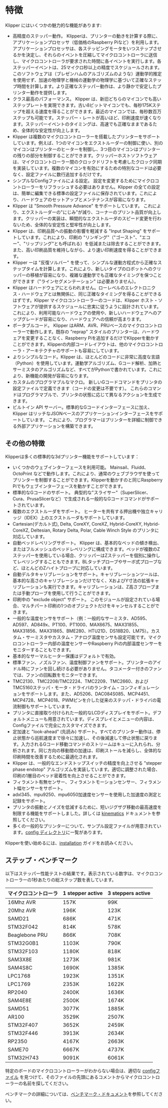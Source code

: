 # 特徴

Klipper にはいくつかの魅力的な機能があります:

* 高精度のステッパー動作。 Klipperは、プリンターの動きを計算する際に、アプリケーションプロセッサ（低価格のRaspberry Piなど）を利用します。アプリケーションプロセッサは、各ステッピングモータをいつステップさせるかを決定し、それらのイベントを圧縮してマイクロコントローラに送信し、マイクロコントローラが要求された時間に各イベントを実行します。各ステッパーイベントは、25マイクロ秒以上の精度でスケジュールされます。このソフトウェアは（ブレゼンハムのアルゴリズムのような）運動学的推定を使用せず、加速の物理学と機械の運動学の物理学に基づいて正確なステップ時間を計算します。より正確なステッパー動作は、より静かで安定したプリンター動作を提供します。
* クラス最高のパフォーマンス。 Klipper は、新旧どちらのマイコンでも高いステップレートを実現できます。古い8ビットマイコンでも、毎秒175Kステップを超える速度を得ることができます。最近のマイコンでは、毎秒数百万ステップも可能です。ステッパー・レートが高いほど、印刷速度が速くなります。ステッパーイベントのタイミングは、高速でも正確なままであるため、全体的な安定性が向上します。
* Klipper は複数のマイクロコントローラーを搭載したプリンターをサポートしています。例えば、1つのマイコンをエクストルーダーの制御に使い、別のマイコンはプリンターのヒーターを制御し、3つ目のマイコンはプリンターの残りの部分を制御することができます。クリッパーホストソフトウェアは、マイクロコントローラー間のクロックドリフトを考慮したクロック同期を実装しています。複数のマイコンを有効にするための特別なコードは必要なく、設定ファイルに数行追加するだけです。
* シンプルなConfigファイルによる設定。 設定を変更するためにマイクロコントローラーをリフラッシュする必要はありません。Klipper の全ての設定は、簡単に編集できる標準の設定ファイルに保存されています。これにより、ハードウェアのセットアップとメンテナンスが容易になります。
* Klipper は "Smooth Pressure Advance" をサポートしています。 これにより、エクストルーダーの"にじみ"が減り、コーナーのプリント品質が向上します。クリッパーの実装は、瞬間的なエクストルーダのスピード変更を行わないため、全体的な安定性と堅牢性が向上します。
* Klipper は、印刷品質への振動の影響を軽減する "Input Shaping" をサポートしています。これにより、印刷の "リンギング"（"ゴースト"、"エコー"、"リップリング"とも呼ばれる）を低減または除去することができます。また、高い印刷品質を維持しながら、より速い印刷速度を得ることができます。
* Klipper ーは "反復ソルバー" を使って、シンプルな運動方程式から正確なステップタイムを計算します。これにより、新しいタイプのロボットへのクリッパーの移植が容易になり、複雑な運動学でも正確なタイミングを保つことができます（"ラインセグメンテーション" は必要ありません）。
* Klipper はハードウェアにとらわれません。ローレベルのエレクトロニクス・ハードウェアとは無関係に、同じ正確なタイミングを得ることができるはずです。Klipper マイクロコントローラーのコードは、Klipper ホスト・ソフトウェアが提供するスケジュールに忠実に従うように設計されています。これにより、利用可能なハードウェアの使用や、新しいハードウェアへのアップグレードが容易になり、ハードウェアへの信頼が高まります。
* ポータブルコード。 Klipper はARM、AVR、PRUベースのマイクロコントローラーで動作します。既存の "reprap" スタイルのプリンターは、ハードウェアを変更することなく、Raspberry Piを追加するだけでKlipperを動かすことができます。Klipperの内部コードレイアウトは、他のマイクロコントローラ・アーキテクチャのサポートも容易にしています。
* よりシンプルなコード。Klipper は、ほとんどのコードに非常に高度な言語（Python）を使用しています。運動学アルゴリズム、Gコード解析、加熱とサーミスタのアルゴリズムなど、すべてがPythonで書かれています。これにより、新機能の開発が容易になります。
* カスタムのプログラマブルなマクロ。 新しいGコードコマンドをプリンタの設定ファイルで定義できます（コードの変更は不要です）。 これらのコマンドはプログラマブルで、プリンタの状態に応じて異なるアクションを生成できます。
* ビルトイン API サーバー。標準的なGコードインターフェースに加え、Klipper はリッチなJSONベースのアプリケーションインターフェースをサポートしています。 これにより、プログラマーはプリンターを詳細に制御できる外部アプリケーションを構築できます。

## その他の特徴

Klipperは多くの標準的な3dプリンター機能をサポートしています：

* いくつかのウェブインターフェースを利用可能。 Mainsail、Fluidd、OctoPrint などで動作します。これにより、通常のウェブブラウザを使ってプリンターを制御することができます。Klipperを動かすのと同じRaspberry Piでもウェブインターフェースを動かすことができます。
* 標準的なGコードのサポート。 典型的な"スライサー"（SuperSlicer、Cura、PrusaSlicerなど）で生成される一般的なGコードコマンドがサポートされています。
* 複数のエクストルーダをサポート。 ヒーターを共有する押出機や独立キャリッジ（IDEX）上のエクストルーダもサポートしています。
* Cartesian(デカルト式), Delta, CoreXY, CoreXZ, Hybrid-CoreXY, Hybrid-CoreXZ, Deltesian, Rotary Delta, Polar, Cable Winch Style のプリンタに対応しています。
* 自動ベッドレベリングサポート。 Klipper は、基本的なベッドの傾き検出、またはフルメッシュのベッドレベリングに構成できます。ベッドが複数のZステッパーを使用している場合、クリッパーはZステッパーを個別に操作してレベリングすることもできます。BLタッチプローブやサーボ式プローブなど、ほとんどのZハイトプローブに対応しています。
* 自動デルタキャリブレーションをサポート。キャリブレーションツールは、基本的な高さのキャリブレーションだけでなく、XおよびY寸法の拡張キャリブレーションも実行できます。キャリブレーションは、Z高さプローブまたは手動プローブを使用して行うことができます。
* 印刷中の "exclude object" サポート。 このモジュールが設定されている場合、マルチパート印刷の1つのオブジェクトだけをキャンセルすることができます。
* 一般的な温度センサをサポート（例：一般的なサーミスタ、AD595、AD597、AD849x、PT100、PT1000、MAX6675、MAX31855、MAX31856、MAX31865、BME280、HTU21D、DS18B20、LM75）。カスタム・サーミスタやカスタム・アナログ温度センサも設定可能です。マイクロコントローラー内部の温度センサーやRaspberry Piの内部温度センサーをモニターすることもできます。
* 基本的なサーマルヒーター保護はデフォルトで有効。
* 標準ファン、ノズルファン、温度制御ファンをサポート。プリンターのアイドル時にファンを回し続ける必要がありません。タコメーター付きのファンでは、ファンの回転数をモニターできます。
* TMC2130、TMC2208/TMC2224、TMC2209、TMC2660、およびTMC5160ステッパ・モータ・ドライバのランタイム・コンフィギュレーションをサポートします。また、AD5206、DAC084S085、MCP4451、MCP4728、MCP4018、PWMピンを介した従来のステッパ・ドライバの電流制御もサポートしています。
* プリンタに直接取り付けられた一般的なLCDディスプレイをサポート。デフォルトメニューも用意されています。ディスプレイとメニューの内容は、Configファイルで完全にカスタマイズできます。
* 定加速と "look-ahead" (先読み) サポート。すべてのプリンター動作は、停止状態から巡航速度まで徐々に加速し、その後減速して停止状態に戻ります。入力されるGコード移動コマンドのストリームはキューに入れられ、分析されます。同じ方向の移動間の加速は、印刷ストールを減らし、全体的な印刷時間を改善するために最適化されます。
* Klipper は、一般的なエンドストップスイッチの精度を向上させる "stepper phase endstop" アルゴリズムを実装しています。適切に調整された場合、印刷の1層目のベッド密着性を向上させることができます。
* フィラメント有無センサー、フィラメントモーションセンサー、フィラメント幅センサーをサポート。
* adxl345、mpu9250、mpu6050加速度センサーを使用した加速度の測定と記録をサポート。
* プリンタの振動とノイズを低減するために、短いジグザグ移動の最高速度を制限する機能をサポートしました。詳しくは [kinematics](Kinematics.md) ドキュメントを参照してください。
* 多くの一般的なプリンターについて、サンプル設定ファイルが用意されています。[config ディレクトリ](../config/)に一覧があります。

Klipperを使い始めるには、[installation](Installation.md) ガイドをお読みください。

## ステップ・ベンチマーク

以下はステッパー性能テストの結果です。表示されている数字は、マイクロコントローラーの1秒あたりの総ステップ数を表しています。

| マイクロコントローラ | 1 stepper active | 3 steppers active |
| --- | --- | --- |
| 16Mhz AVR | 157K | 99K |
| 20Mhz AVR | 196K | 123K |
| SAMD21 | 686K | 471K |
| STM32F042 | 814K | 578K |
| Beaglebone PRU | 866K | 708K |
| STM32G0B1 | 1103K | 790K |
| STM32F103 | 1180K | 818K |
| SAM3X8E | 1273K | 981K |
| SAM4S8C | 1690K | 1385K |
| LPC1768 | 1923K | 1351K |
| LPC1769 | 2353K | 1622K |
| RP2040 | 2400K | 1636K |
| SAM4E8E | 2500K | 1674K |
| SAMD51 | 3077K | 1885K |
| AR100 | 3529K | 2507K |
| STM32F407 | 3652K | 2459K |
| STM32F446 | 3913K | 2634K |
| RP2350 | 4167K | 2663K |
| SAME70 | 6667K | 4737K |
| STM32H743 | 9091K | 6061K |

特定のボードのマイクロコントローラーがわからない場合は、適切な [configファイル](../config/) を見つけて、そのファイルの先頭にあるコメントからマイクロコントローラーの名前を探してください。

ベンチマークの詳細については、[ベンチマーク・ドキュメント](Benchmarks.md)を参照してください。
